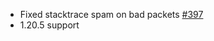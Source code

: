- Fixed stacktrace spam on bad packets [#397](https://github.com/plasmoapp/plasmo-voice/issues/397)
- 1.20.5 support
